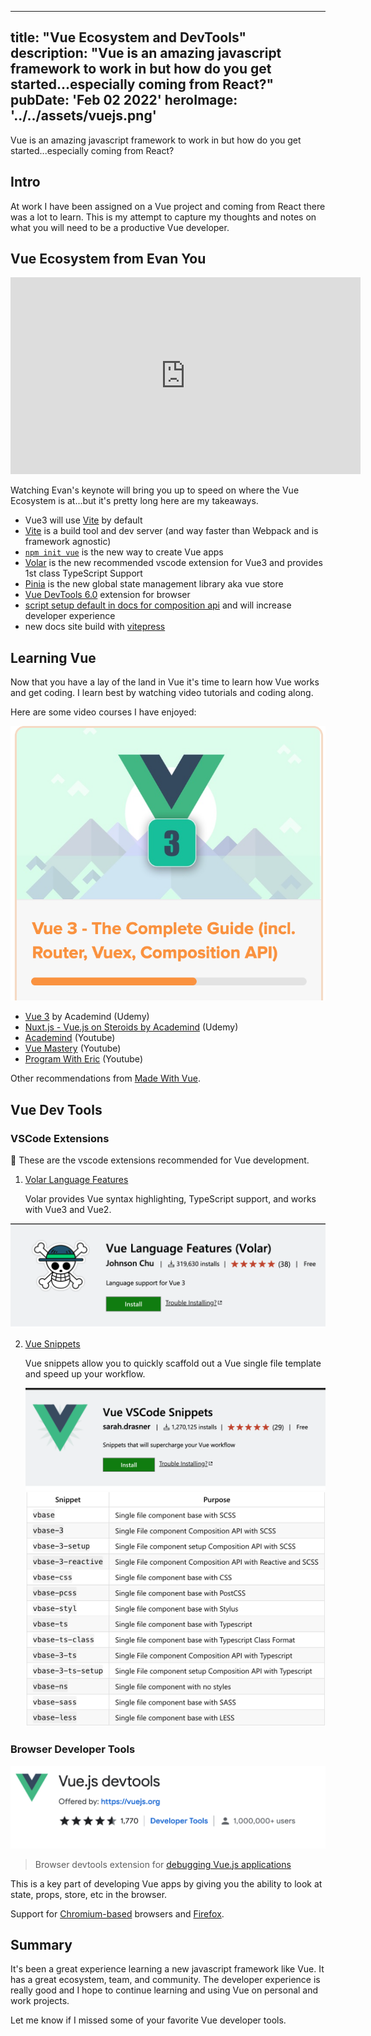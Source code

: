 
---
title: "Vue Ecosystem and DevTools"
description: "Vue is an amazing javascript framework to work in but how do you get started...especially coming from React?"
pubDate: 'Feb 02 2022'
heroImage: '../../assets/vuejs.png'
---

Vue is an amazing javascript framework to work in but how do you get started...especially coming from React?

## Intro

At work I have been assigned on a Vue project and coming from React there was a lot to learn. This is my attempt to capture my thoughts and notes on what you will need to be a productive Vue developer.

## Vue Ecosystem from Evan You

<iframe width="560" height="315" src="https://www.youtube.com/embed/2KBHvaAWJOA?start=50" title="YouTube video player" frameborder="0" allow="accelerometer; autoplay; clipboard-write; encrypted-media; gyroscope; picture-in-picture" allowfullscreen></iframe>

Watching Evan's keynote will bring you up to speed on where the Vue Ecosystem is at...but it's pretty long here are my takeaways.

- Vue3 will use [Vite](https://vitejs.dev/) by default
- [Vite](https://vitejs.dev/) is a build tool and dev server (and way faster than Webpack and is framework agnostic)
- [`npm init vue`](https://github.com/vuejs/create-vue) is the new way to create Vue apps
- [Volar](https://marketplace.visualstudio.com/items?itemName=johnsoncodehk.volar) is the new recommended vscode extension for Vue3 and provides 1st class TypeScript Support
- [Pinia](https://pinia.vuejs.org/) is the new global state management library aka vue store
- [Vue DevTools 6.0](https://devtools.vuejs.org/) extension for browser
- [script setup default in docs for composition api](https://vuejs.org/api/composition-api-setup.html#basic-usage) and will increase developer experience
- new docs site build with [vitepress](https://vitepress.vuejs.org/)

## Learning Vue

Now that you have a lay of the land in Vue it's time to learn how Vue works and get coding. I learn best by watching video tutorials and coding along.

Here are some video courses I have enjoyed:

![vue training](../../assets/training.png)

- [Vue 3](https://pro.academind.com/p/vue-3-the-complete-guide?ref=madewithvuejs.com) by Academind (Udemy)
- [Nuxt.js - Vue.js on Steroids by Academind](https://www.udemy.com/course/nuxtjs-vuejs-on-steroids/) (Udemy)
- [Academind](https://www.youtube.com/c/Academind) (Youtube)
- [Vue Mastery](https://www.youtube.com/c/VueMastery) (Youtube)
- [Program With Eric](https://www.youtube.com/c/ProgramWithErik) (Youtube)

Other recommendations from [Made With Vue](https://madewithvuejs.com/blog/learn-vue-3-best-resources).

## Vue Dev Tools

### VSCode Extensions

💪 These are the vscode extensions recommended for Vue development.

1. [Volar Language Features](https://marketplace.visualstudio.com/items?itemName=johnsoncodehk.volar)

   Volar provides Vue syntax highlighting, TypeScript support, and works with Vue3 and Vue2.

![volar extension](../../assets/volar.png)

2. [Vue Snippets](https://marketplace.visualstudio.com/items?itemName=sdras.vue-vscode-snippets)

   Vue snippets allow you to quickly scaffold out a Vue single file template and speed up your workflow.

   ![vue snippets](../../assets/vue-snippets.png)
   ![snippets example](../../assets/snippets.png)

### Browser Developer Tools

![browser developer tools](../../assets/browser-dev.png)

> Browser devtools extension for [debugging Vue.js applications](https://devtools.vuejs.org/)

This is a key part of developing Vue apps by giving you the ability to look at state, props, store, etc in the browser.

Support for [Chromium-based](https://chrome.google.com/webstore/detail/vuejs-devtools/nhdogjmejiglipccpnnnanhbledajbpd) browsers and [Firefox](https://addons.mozilla.org/en-US/firefox/addon/vue-js-devtools/).

## Summary

It's been a great experience learning a new javascript framework like Vue. It has a great ecosystem, team, and community. The developer experience is really good and I hope to continue learning and using Vue on personal and work projects.

Let me know if I missed some of your favorite Vue developer tools.

